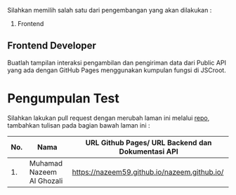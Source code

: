 Silahkan memilih salah satu dari pengembangan yang akan dilakukan :
1. Frontend 

## Frontend Developer

Buatlah tampilan interaksi pengambilan dan pengiriman data dari Public API yang ada dengan GitHub Pages menggunakan kumpulan fungsi di JSCroot.

# Pengumpulan Test

Silahkan lakukan pull request dengan merubah laman ini melalui [repo](https://github.com/ditif/devops), tambahkan tulisan pada bagian bawah laman ini :

|No.| Nama | URL Github Pages/ URL Backend dan Dokumentasi API|
|---|---|---|
|1. |Muhamad Nazeem Al Ghozali | https://nazeem59.github.io/nazeem.github.io/|

